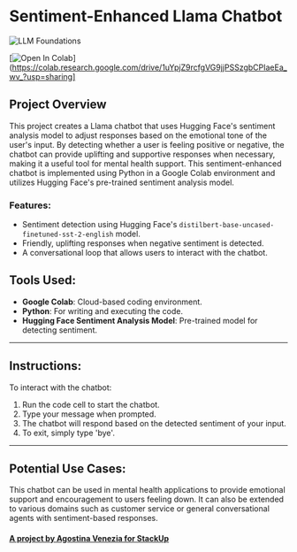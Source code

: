 # Sentiment-Enhanced Llama Chatbot

![LLM Foundations](https://pbs.twimg.com/media/GXVBdQNXYAAWcRf?format=png&name=small)

[![Open In Colab](https://colab.research.google.com/assets/colab-badge.svg)](https://colab.research.google.com/drive/1uYpjZ9rcfgVG9jjPSSzgbCPIaeEa_wv_?usp=sharing]

## Project Overview
This project creates a Llama chatbot that uses Hugging Face's sentiment analysis model to adjust responses based on the emotional tone of the user's input. By detecting whether a user is feeling positive or negative, the chatbot can provide uplifting and supportive responses when necessary, making it a useful tool for mental health support. This sentiment-enhanced chatbot is implemented using Python in a Google Colab environment and utilizes Hugging Face's pre-trained sentiment analysis model.

### Features:
- Sentiment detection using Hugging Face's `distilbert-base-uncased-finetuned-sst-2-english` model.
- Friendly, uplifting responses when negative sentiment is detected.
- A conversational loop that allows users to interact with the chatbot.

## Tools Used:
- **Google Colab**: Cloud-based coding environment.
- **Python**: For writing and executing the code.
- **Hugging Face Sentiment Analysis Model**: Pre-trained model for detecting sentiment.

---
## Instructions:
To interact with the chatbot:
1. Run the code cell to start the chatbot.
2. Type your message when prompted.
3. The chatbot will respond based on the detected sentiment of your input.
4. To exit, simply type 'bye'.

---
## Potential Use Cases:
This chatbot can be used in mental health applications to provide emotional support and encouragement to users feeling down. It can also be extended to various domains such as customer service or general conversational agents with sentiment-based responses.

#### [A project by Agostina Venezia for StackUp](https://earn.stackup.dev/)
